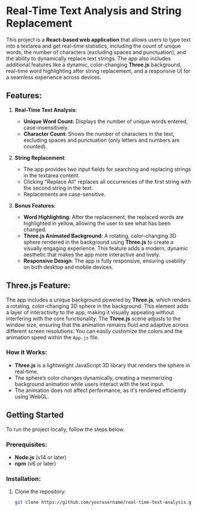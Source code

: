 # Real-Time Text Analysis and String Replacement

This project is a **React-based web application** that allows users to type text into a textarea and get real-time statistics, including the count of unique words, the number of characters (excluding spaces and punctuation), and the ability to dynamically replace text strings. The app also includes additional features like a dynamic, color-changing **Three.js** background, real-time word highlighting after string replacement, and a responsive UI for a seamless experience across devices.

## Features:

1. **Real-Time Text Analysis**:
   - **Unique Word Count**: Displays the number of unique words entered, case-insensitively.
   - **Character Count**: Shows the number of characters in the text, excluding spaces and punctuation (only letters and numbers are counted).

2. **String Replacement**:
   - The app provides two input fields for searching and replacing strings in the textarea content.
   - Clicking "Replace All" replaces all occurrences of the first string with the second string in the text.
   - Replacements are case-sensitive.

3. **Bonus Features**:
   - **Word Highlighting**: After the replacement, the replaced words are highlighted in yellow, allowing the user to see what has been changed.
   - **Three.js Animated Background**: A rotating, color-changing 3D sphere rendered in the background using **Three.js** to create a visually engaging experience. This feature adds a modern, dynamic aesthetic that makes the app more interactive and lively.
   - **Responsive Design**: The app is fully responsive, ensuring usability on both desktop and mobile devices.

## Three.js Feature:

The app includes a unique background powered by **Three.js**, which renders a rotating, color-changing 3D sphere in the background. This element adds a layer of interactivity to the app, making it visually appealing without interfering with the core functionality. The **Three.js** scene adjusts to the window size, ensuring that the animation remains fluid and adaptive across different screen resolutions. You can easily customize the colors and the animation speed within the `App.js` file.

### How it Works:
- **Three.js** is a lightweight JavaScript 3D library that renders the sphere in real-time.
- The sphere’s color changes dynamically, creating a mesmerizing background animation while users interact with the text input.
- The animation does not affect performance, as it's rendered efficiently using WebGL.

## Getting Started

To run the project locally, follow the steps below.

### Prerequisites:
- **Node.js** (v14 or later)
- **npm** (v6 or later)

### Installation:
1. Clone the repository:
   ```bash
   git clone https://github.com/yourusername/real-time-text-analysis.git
